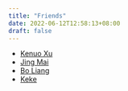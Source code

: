 ```yaml
---
title: "Friends"
date: 2022-06-12T12:58:13+08:00
draft: false
---
```


- [Kenuo Xu](https://witty-me.github.io/)
- [Jing Mai](https://magic3007.github.io/)
- [Bo Liang](https://galaxywalk.github.io/)
- [Keke](https://keke046.github.io/)

